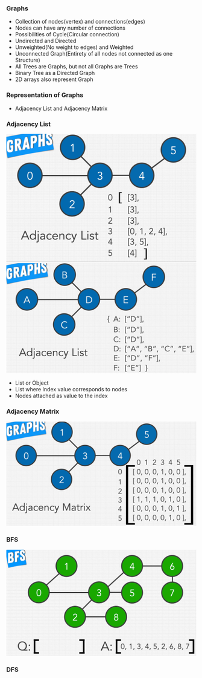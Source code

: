 ### Graphs

* Collection of nodes(vertex) and connections(edges)
* Nodes can have any number of connections
* Possibilities of Cycle(Circular connection)
* Undirected and Directed
* Unweighted(No weight to edges) and Weighted
* Unconnected Graph(Entirety of all nodes not connected as one Structure)
* All Trees are Graphs, but not all Graphs are Trees
* Binary Tree as a Directed Graph
* 2D arrays also represent Graph

### Representation of Graphs

* Adjacency List and Adjacency Matrix

### Adjacency List

![al](../img/al.png)
![al2](../img/al2.png)
* List or Object 
* List where Index value corresponds to nodes
* Nodes attached as value to the index

### Adjacency Matrix

![am](../img/am.png)

### BFS

![bfsGraph](../img/bfsGraph.png)

### DFS

